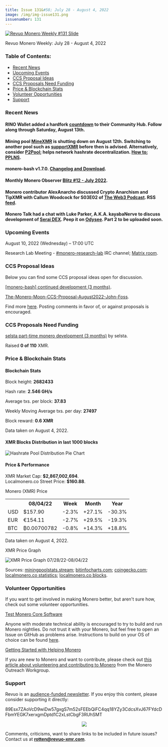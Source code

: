 ```yaml
---
title: Issue 131&#58; July 28 - August 4, 2022
image: /img/img-issue131.png
issuenumber: 131
---
```

[<img src="/img/img-issue131.png" alt="Revuo Monero Weekly #131 Slide" class="img-lead">](/issue-131.html)

<p class="text-lead">Revuo Monero Weekly: July 28 - August 4, 2022</p>
<!--more-->

<h3>Table of Contents:</h3>
<ul class="contents">
    <li><a href="#news">Recent News</a></li>
    <li><a href="#events">Upcoming Events</a></li>
    <li><a href="#ideas">CCS Proposal Ideas</a></li>
    <li><a href="#proposals">CCS Proposals Need Funding</a></li>
    <li><a href="#stats">Price & Blockchain Stats</a></li>
    <li><a href="#volunteer">Volunteer Opportunities</a></li>
    <li><a href="#support">Support</a></li>
</ul>

<h3 id="news">Recent News</h3>

<div class="newsbyte">
    <h4>RINO Wallet added a hardfork <a href="https://community.rino.io/xmr-countdown/" target="_blank">countdown</a> to their Community Hub. Follow along through Saturday, August 13th.</h4>
</div>

<div class="newsbyte">
    <h4>Mining pool <a href="https://minexmr.com/" target="_blank">MineXMR</a> is shutting down on August 12th. Switching to another pool such as <a href="https://supportxmr.com/" target="_blank">supportXMR</a> before then is advised. Alternatively, consider <a href="https://p2pool.io/#pool" target="_blank">P2Pool</a>; helps network hashrate decentralization. <a href="https://github.com/SChernykh/p2pool#how-to-mine-on-p2pool" target="_blank">How to</a>; <a href="https://github.com/SChernykh/p2pool#how-pplns-works-in-p2pool" target="_blank">PPLNS</a>.</h4>
</div>

<div class="newsbyte">
    <h4>monero-bash v1.7.0. <a href="https://github.com/hinto-janaiyo/monero-bash/releases/tag/v1.7.0" target="_blank">Changelog and Download</a>.</h4>
</div>

<div class="newsbyte">
    <h4>Monthly Monero Observer <a href="https://monero.observer/monero-observer-blitz-july-2022/" target="_blank">Blitz #12 - July 2022</a>.</h4>
</div>

<div class="newsbyte">
    <h4>Monero contributor AlexAnarcho discussed Crypto Anarchism and TipXMR with Callum Woodcock for S03E02 of <a href="https://anchor.fm/theweb3podcast/" target="_blank">The Web3 Podcast</a>. RSS <a href="https://anchor.fm/s/8e49f488/podcast/rss" target="_blank">feed</a>.</h4>
</div>

<div class="newsbyte">
    <h4>Monero Talk had a chat with Luke Parker, A.K.A. kayabaNerve to discuss development of <a href="https://serai.exchange/" target="_blank">Serai DEX</a>. Peep it on <a href="https://librarian.pussthecat.org/@MoneroTalk:8/luke-parker-on-developing-seraidex-and" target="_blank">Odysee</a>. Part 2 to be uploaded soon.</h4>
</div>

<h3 id="events">Upcoming Events</h3>

<div class="event">
    <p class="date" markdown="1">August 10, 2022 (Wednesday) – 17:00 UTC</p>
    <p markdown="1">Research Lab Meeting - <a href="irc://irc.libera.chat/#monero-research-lab" target="_blank">#monero-research-lab</a> IRC channel; <a href="https://matrix.to/#/#monero-research-lab:monero.social" target="_blank">Matrix room</a>.</p>
</div>

<h3 id="ideas">CCS Proposal Ideas</h3>

<p>Below you can find some CCS proposal ideas open for discussion.</p>

<div class="proposal">
<p><a href="https://repo.getmonero.org/monero-project/ccs-proposals/-/merge_requests/333" target="_blank">[monero-bash] continued development (3 months)</a>.</p>
</div>

<div class="proposal">
<p><a href="https://repo.getmonero.org/monero-project/ccs-proposals/-/merge_requests/336" target="_blank">The-Monero-Moon-CCS-Proposal-August2022-John-Foss</a>.</p>
</div>

<div class="proposal">
<p>Find more <a href="https://ccs.getmonero.org/ideas/" target="_blank">here</a>. Posting comments in favor of, or against proposals is encouraged.</p>
</div>

<h3 id="proposals">CCS Proposals Need Funding</h3>

<div class="proposal">
    <p><a href="https://ccs.getmonero.org/proposals/selsta-6.html" target="_blank">selsta part-time monero development (3 months)</a> by selsta.</p>
    <p>Raised <b>0 of 110</b> XMR.</p>
</div>

<h3 id="stats">Price & Blockchain Stats</h3>

<h4 class="stat">Blockchain Stats</h4>

<div class="bcstats">
    <p>Block height: <b>2682433</b></p>
    <p>Hash rate: <b>2.546 GH/s</b></p>
    <p>Average txs. per block: <b>37.83</b></p>
    <p>Weekly Moving Average txs. per day: <b>27497</b></p>
    <p>Block reward: <b>0.6 XMR</b></p>
</div>
<p class="note">Data taken on August 4, 2022.</p>

<h4 class="stat">XMR Blocks Distribution in last 1000 blocks</h4>
<p><img src="/img/hashrate-pool-distribution-0804.png" alt="Hashrate Pool Distribution Pie Chart"/></p>

<h4 class="stat" id="price-stat">Price & Performance</h4>

<div class="price-intro">XMR Market Cap: <b>$2,867,002,694</b>.<br/>Localmonero.co Street Price: <b>$160.88</b>.</div>

<p class="table-title">Monero (XMR) Price</p>
<table class="price-table">
  <tr class="row1">
    <th></th>
    <th>08/04/22</th>
    <th>Week</th>
    <th>Month</th>
    <th>Year</th>
  </tr>
  <tr>
    <td data-th="XMR to">USD</td>
    <td data-th="08/04/22">$157.90</td>
    <td data-th="Week" class="red">-2.3%</td>
    <td data-th="Month" class="green">+27.1%</td>
    <td data-th="Year" class="red">-30.3%</td>
  </tr>
  <tr class="row3">
    <td data-th="XMR to">EUR</td>
    <td data-th="08/04/22">€154.11</td>
    <td data-th="Week" class="red">-2.7%</td>
    <td data-th="Month" class="green">+29.5%</td>
    <td data-th="Year" class="red">-19.3%</td>
  </tr>
  <tr>
    <td data-th="XMR to">BTC</td>
    <td data-th="08/04/22">₿0.00700782</td>
    <td data-th="Week" class="red">-0.8%</td>
    <td data-th="Month" class="green">+14.3%</td>
    <td data-th="Year" class="green">+18.8%</td>
  </tr>
</table>
<p class="note">Data taken on August 4, 2022.</p>

<p class="table-title">XMR Price Graph</p>

![XMR Price Graph 07/28/22-08/04/22](/img/weekly-chart-0804.png "XMR Price Graph 07/28/22-08/04/22")

Sources: <a href="https://miningpoolstats.stream/monero" target="_blank">miningpoolstats.stream</a>; <a href="https://bitinfocharts.com/monero/" target="_blank">bitinfocharts.com</a>; <a href="https://www.coingecko.com/en/coins/monero" target="_blank">coingecko.com</a>; <a href="https://localmonero.co/statistics" target="_blank">localmonero.co statistics</a>; <a href="https://localmonero.co/blocks" target="_blank">localmonero.co blocks</a>.

<h3 id="volunteer">Volunteer Opportunities</h3>

<p>If you want to get involved in making Monero better, but aren't sure how, check out some volunteer opportunities.</p>

<div class="newsbyte">
    <p class="date"><a href="https://github.com/monero-project/monero" target="_blank">Test Monero Core Software</a></p>
    <p>Anyone with moderate technical ability is encouraged to try to build and run Monero nightlies. Do not trust it with your Monero, but feel free to open an Issue on GitHub as problems arise. Instructions to build on your OS of choice can be found <a href="https://github.com/monero-project/monero#compiling-monero-from-source" target="_blank">here</a>. </p>
</div>

<div class="newsbyte">
    <p class="date"><a href="https://github.com/monero-project/monero" target="_blank">Getting Started with Helping Monero</a></p>
    <p>If you are new to Monero and want to contribute, please check out <a href="https://www.monerooutreach.org/stories/getting-started-helping-monero.php" target="_blank">this article about volunteering and contributing to Monero</a> from the Monero Outreach Workgroup. </p>
</div>

<h3 id="support">Support</h3>

<p markdown="1">Revuo is an <a href="https://revuo-xmr.com/support/">audience-funded newsletter</a>. If you enjoy this content, please consider supporting it directly:</p>

<p class="address" markdown="1">89Esx7ZAoVcD9wiDw57gxgS7m52sFEEbQiFC4qq18YZy3CdcsXvJ67FYdcDFbmYEGK7xerxgmDptd1C2xLstCbgF3RUhSMT</p>

<p><center><a href="monero:89Esx7ZAoVcD9wiDw57gxgS7m52sFEEbQiFC4qq18YZy3CdcsXvJ67FYdcDFbmYEGK7xerxgmDptd1C2xLstCbgF3RUhSMT" class="qr"><img src="/img/donate-monero.jpg" style="max-width: 200px;"/></a></center></p>

Comments, criticisms, want to share links to be included in future issues? Contact us at **rotten@revuo-xmr.com**.
